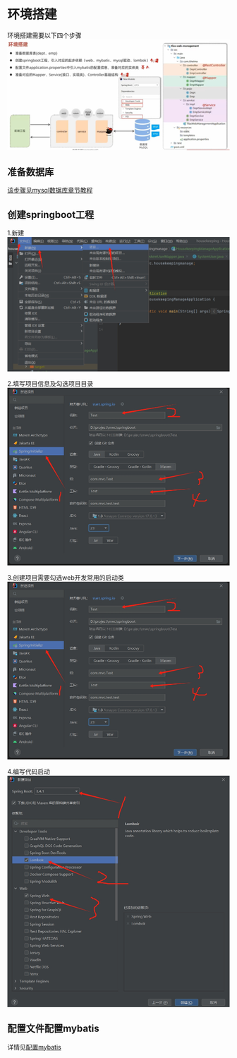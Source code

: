 
 # 环境搭建 #
 环境搭建需要以下四个步骤
 ![](./img/springboot/1-0-buildsctruct-.png)

 ## 准备数据库 ##
 [该步骤见mysql数据库章节教程](../mysql/01_doc.md)

 ## 创建springboot工程 ##  
 1.新建 
 ![](./img/springboot/1-1-buildProject.png)

 2.填写项目信息及勾选项目目录
 ![](./img/springboot/1-2-createProject.png)

 3.创建项目需要勾选web开发常用的启动类 
  ![](./img/springboot/1-2-createProject.png)

 4.编写代码启动
  ![](./img/springboot/1-3-changeStart.png)

  ## 配置文件配置mybatis ## 

  详情见[配置mybatis](./02_mybatis.md)